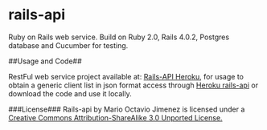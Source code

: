 rails-api
=========
Ruby on Rails web service.
Build on Ruby 2.0, Rails 4.0.2, Postgres database and Cucumber for testing.

##Usage and Code##

RestFul web service project available at: <a href="http://rails-api.herokuapp.com/" target="_blank">Rails-API Heroku</a>, for usage to obtain a generic client list in json format access through <a href="http://rails-api.herokuapp.com/clients.json">Heroku rails-api</a> or download the code and use it locally.

###License###
Rails-api by Mario Octavio Jimenez is licensed under a <a href="http://creativecommons.org/licenses/by-sa/3.0/">Creative Commons Attribution-ShareAlike 3.0 Unported License.</a>
